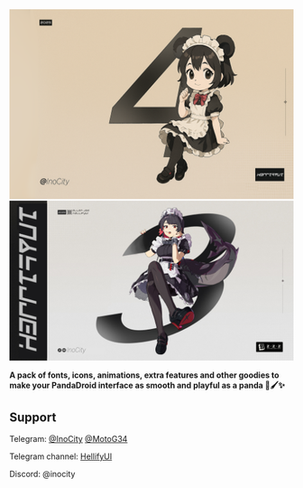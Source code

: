<img src="HellifyUi2.png">

<img src="HellifyUI.png">

**A pack of fonts, icons, animations, extra features and other goodies to make your PandaDroid interface as smooth and playful as a panda 🐼🖌️✨**

## Support
Telegram:
[@InoCity](https://t.me/inocity)
[@MotoG34](https://t.me/MotoG34)

Telegram channel:
[HellifyUI](https://t.me/HellifyUI)

Discord:
@inocity
